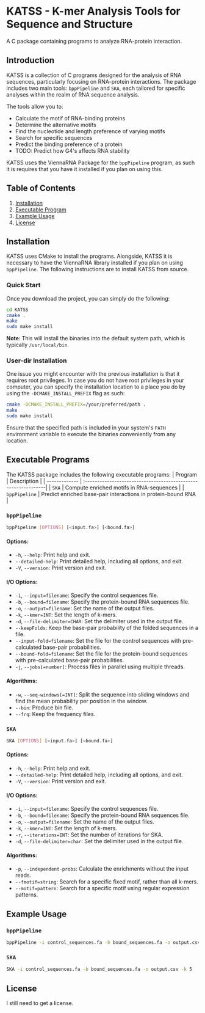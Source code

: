 # KATSS - K-mer Analysis Tools for Sequence and Structure

A C package containing programs to analyze RNA-protein interaction.

## Introduction

KATSS is a collection of C programs designed for the analysis of RNA sequences, particularly focusing on RNA-protein interactions. The package includes two main tools: `bppPipeline` and `SKA`, each tailored for specific analyses within the realm of RNA sequence analysis.

The tools allow you to:
* Calculate the motif of RNA-binding proteins
* Determine the alternative motifs
* Find the nucleotide and length preference of varying motifs
* Search for specific sequences
* Predict the binding preference of a protein
* TODO: Predict how G4's affects RNA stability

KATSS uses the ViennaRNA Package for the ```bppPipeline``` program, as such it is requires that you have it installed if you plan on using this.

## Table of Contents
1. [Installation](#installation)
2. [Executable Program](#executable-programs)
3. [Example Usage](#example-usage)
4. [License](#license)
## Installation

KATSS uses CMake to install the programs. Alongside, KATSS it is necessary to have the ViennaRNA library installed if you plan on using ```bppPipeline```. The following instructions are to install KATSS from source.

### Quick Start

Once you download the project, you can simply do the following:

```bash
cd KATSS
cmake .
make
sudo make install
```

**Note**: This will install the binaries into the default system path, which is typically `/usr/local/bin`.

### User-dir Installation

One issue you might encounter with the previous installation is that it requires root privileges. In case you do not have root privileges in your computer, you can specify the installation location to a place you do by using the ```-DCMAKE_INSTALL_PREFIX``` flag as such:
```bash
cmake -DCMAKE_INSTALL_PREFIX=/your/preferred/path .
make
sudo make install
```

Ensure that the specified path is included in your system's `PATH` environment variable to execute the binaries conveniently from any location.

## Executable Programs

The KATSS package includes the following executable programs:
| Program       | Description                                                    |
| ------------- | :--------------------------------------------------------------|
| `SKA`         | Compute enriched motifs in RNA-sequences                       |
| `bppPipeline` | Predict enriched base-pair interactions in protein-bound RNA   |

### `bppPipeline`

```bash
bppPipeline [OPTIONS] [<input.fa>] [<bound.fa>]
```

#### Options:

- `-h`, `--help`: Print help and exit.
- `--detailed-help`: Print detailed help, including all options, and exit.
- `-V`, `--version`: Print version and exit.

#### I/O Options:

- `-i`, `--input=filename`: Specify the control sequences file.
- `-b`, `--bound=filename`: Specify the protein-bound RNA sequences file.
- `-o`, `--output=filename`: Set the name of the output files.
- `-k`, `--kmer=INT`: Set the length of k-mers.
- `-d`, `--file-delimiter=CHAR`: Set the delimiter used in the output file.
- `--keepFolds`: Keep the base-pair probability of the folded sequences in a file.
- `--input-fold=filename`: Set the file for the control sequences with pre-calculated base-pair probabilities.
- `--bound-fold=filename`: Set the file for the protein-bound sequences with pre-calculated base-pair probabilities.
- `-j`, `--jobs[=number]`: Process files in parallel using multiple threads.

#### Algorithms:

- `-w`, `--seq-windows[=INT]`: Split the sequence into sliding windows and find the mean probability per position in the window.
- `--bin`: Produce bin file.
- `--frq`: Keep the frequency files.

### `SKA`

```bash
SKA [OPTIONS] [<input.fa>] [<bound.fa>]
```

#### Options:

- `-h`, `--help`: Print help and exit.
- `--detailed-help`: Print detailed help, including all options, and exit.
- `-V`, `--version`: Print version and exit.

#### I/O Options:

- `-i`, `--input=filename`: Specify the control sequences file.
- `-b`, `--bound=filename`: Specify the protein-bound RNA sequences file.
- `-o`, `--output=filename`: Set the name of the output files.
- `-k`, `--kmer=INT`: Set the length of k-mers.
- `-r`, `--iterations=INT`: Set the number of iterations for SKA.
- `-d`, `--file-delimiter=char`: Set the delimiter used in the output file.

#### Algorithms:

- `-p`, `--independent-probs`: Calculate the enrichments without the input reads.
- `--fmotif=string`: Search for a specific fixed motif, rather than all k-mers.
- `--motif=pattern`: Search for a specific motif using regular expression patterns.

## Example Usage

### `bppPipeline`

```bash
bppPipeline -i control_sequences.fa -b bound_sequences.fa -o output.csv -k 3
```

### `SKA`

```bash
SKA -i control_sequences.fa -b bound_sequences.fa -o output.csv -k 5
```

## License

I still need to get a license.